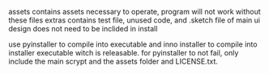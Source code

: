assets contains assets necessary to operate, program will not work without these files
extras contains test file, unused code, and .sketch file of main ui design does not need to be inclided in install

use pyinstaller to compile into executable and inno installer to compile into installer executable witch is releasable.
for pyinstaller to not fail, only include the main scrypt and the assets folder and LICENSE.txt.
